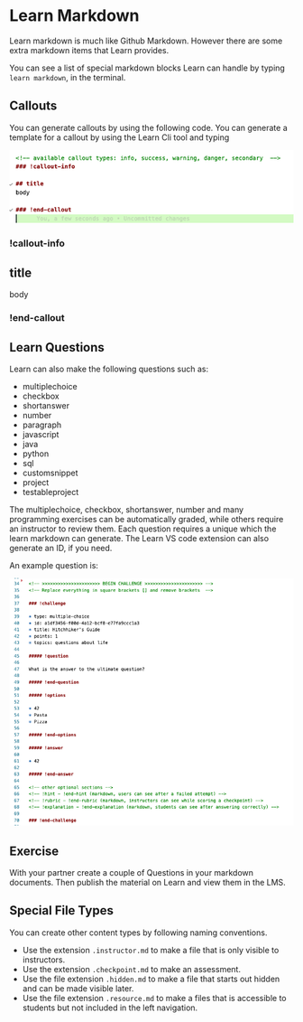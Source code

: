 # Learn Markdown

Learn markdown is much like Github Markdown.  However there are some extra markdown items that Learn provides.

You can see a list of special markdown blocks Learn can handle by typing `learn markdown`, in the terminal.

## Callouts

You can generate callouts by using the following code.  You can generate a template for a callout by using the Learn Cli tool and typing 

![Callouts](images/callout.png)

<!-- available callout types: info, success, warning, danger, secondary  -->
### !callout-info

## title
body

### !end-callout

## Learn Questions

Learn can also make the following questions such as:

* multiplechoice
* checkbox
* shortanswer
* number
* paragraph
* javascript
* java
* python
* sql
* customsnippet
* project
* testableproject

The multiplechoice, checkbox, shortanswer, number and many programming exercises can be automatically graded, while others require an instructor to review them.  Each question requires a unique which the learn markdown can generate.  The Learn VS code extension can also generate an ID, if you need.

An example question is:

![Multiple Choice Question](images/mc-question.png)

## Exercise

With your partner create a couple of Questions in your markdown documents.  Then publish the material on Learn and view them in the LMS.  

## Special File Types

You can create other content types by following naming conventions.

*  Use the extension `.instructor.md` to make a file that is only visible to instructors.
*  Use the extension `.checkpoint.md` to make an assessment.
*  Use the file extension `.hidden.md` to make a file that starts out hidden and can be made visible later.
*  Use the file extension `.resource.md` to make a files that is accessible to students but not included in the left navigation.
